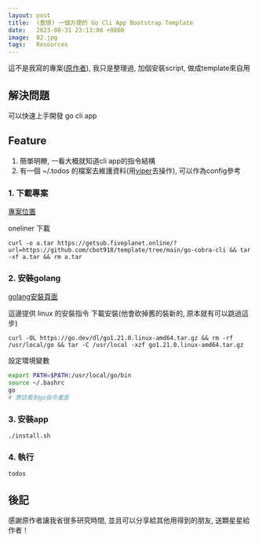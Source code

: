```yaml
---
layout: post
title:  (整理) 一個方便的 Go Cli App Bootstrap Template
date:   2023-08-31 23:13:00 +0800
image:  02.jpg
tags:   Resources
---
```


這不是我寫的專案([原作者](https://github.com/afarid/simple-todo-cobra)), 我只是整理過, 加個安裝script, 做成template來自用

## 解決問題
可以快速上手開發 go cli app

## Feature
1. 簡單明瞭, 一看大概就知道cli app的指令結構
2. 有一個 ~/.todos 的檔案去維護資料(用[viper](https://github.com/spf13/viper)去操作), 可以作為config參考

### 1. 下載專案
[專案位置](https://github.com/cbot918/template/tree/main/go-cobra-cli)

oneliner 下載
```
curl -o a.tar https://getsub.fiveplanet.online/?url=https://github.com/cbot918/template/tree/main/go-cobra-cli && tar -xf a.tar && rm a.tar
```
### 2. 安裝golang
[golang安裝頁面](https://go.dev/doc/install) 

這邊提供 linux 的安裝指令
下載安裝(他會砍掉舊的裝新的, 原本就有可以跳過這步)
```
curl -OL https://go.dev/dl/go1.21.0.linux-amd64.tar.gz && rm -rf /usr/local/go && tar -C /usr/local -xzf go1.21.0.linux-amd64.tar.gz
```
設定環境變數
```bash
export PATH=$PATH:/usr/local/go/bin
source ~/.bashrc
go
# 應該看到go指令畫面
```

### 3. 安裝app
```
./install.sh
```

### 4. 執行
```
todos
```

## 後記
感謝原作者讓我省很多研究時間, 並且可以分享給其他用得到的朋友, 送顆星星給作者！